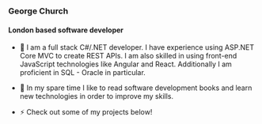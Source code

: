 <!--
**gchurch/gchurch** is a ✨ _special_ ✨ repository because its `README.md` (this file) appears on your GitHub profile.

Here are some ideas to get you started:

- 🔭 I’m currently working on ...
- 🌱 I’m currently learning ...
- 👯 I’m looking to collaborate on ...
- 🤔 I’m looking for help with ...
- 💬 Ask me about ...
- 📫 How to reach me: ...
- 😄 Pronouns: ...
- ⚡ Fun fact: ...
-->

### George Church

#### London based software developer

- 🔭 I am a full stack C#/.NET developer. I have experience using ASP.NET Core MVC to create REST APIs. I am also skilled in using front-end JavaScript technologies like Angular and React. Additionally I am proficient in SQL - Oracle in particular.

- 🌱 In my spare time I like to read software development books and learn new technologies in order to improve my skills.

- ⚡ Check out some of my projects below!
